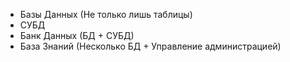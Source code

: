 - Базы Данных (Не только лишь таблицы)
- СУБД
- Банк Данных (БД + СУБД)
- База Знаний (Несколько БД + Управление администрацией)